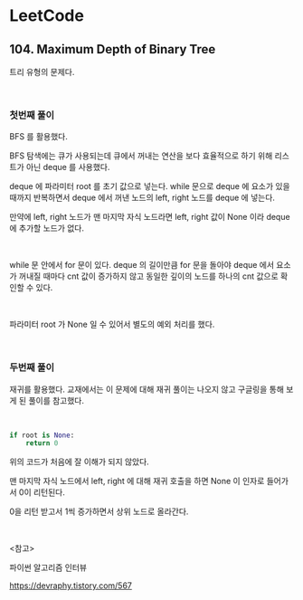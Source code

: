 # LeetCode

## 104. Maximum Depth of Binary Tree

트리 유형의 문제다.

<br>

### 첫번째 풀이

BFS 를 활용했다.

BFS 탐색에는 큐가 사용되는데 큐에서 꺼내는 연산을 보다 효율적으로 하기 위해 리스트가 아닌 deque 를 사용했다.

 deque 에 파라미터 root 를 초기 값으로 넣는다. while 문으로 deque 에 요소가 있을 때까지 반복하면서 deque 에서 꺼낸 노드의 left, right 노드를 deque 에 넣는다.

만약에 left, right 노드가 맨 마지막 자식 노드라면 left, right 값이 None 이라 deque 에 추가할 노드가 없다.

<br>

while 문 안에서 for 문이 있다. deque 의 길이만큼 for 문을 돌아야 deque 에서 요소가 꺼내질 때마다 cnt 값이 증가하지 않고 동일한 깊이의 노드를 하나의 cnt 값으로 확인할 수 있다.

<br>

파라미터 root 가 None 일 수 있어서 별도의 예외 처리를 했다.

<br>

### 두번째 풀이

재귀를 활용했다. 교재에서는 이 문제에 대해 재귀 풀이는 나오지 않고 구글링을 통해 보게 된 풀이를 참고했다.

<br>

```python
if root is None:
    return 0
```

위의 코드가 처음에 잘 이해가 되지 않았다.

맨 마지막 자식 노드에서 left, right 에 대해 재귀 호출을 하면 None 이 인자로 들어가서 0이 리턴된다. 

0을 리턴 받고서 1씩 증가하면서 상위 노드로 올라간다.

<br>

<참고>

파이썬 알고리즘 인터뷰

https://devraphy.tistory.com/567

